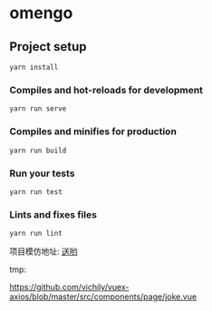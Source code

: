 # omengo

## Project setup

```
yarn install
```

### Compiles and hot-reloads for development

```
yarn run serve
```

### Compiles and minifies for production

```
yarn run build
```

### Run your tests

```
yarn run test
```

### Lints and fixes files

```
yarn run lint
```

项目模仿地址: [送哟](http://www.omengo.com/web/?#/home)


tmp:

https://github.com/vichily/vuex-axios/blob/master/src/components/page/joke.vue
